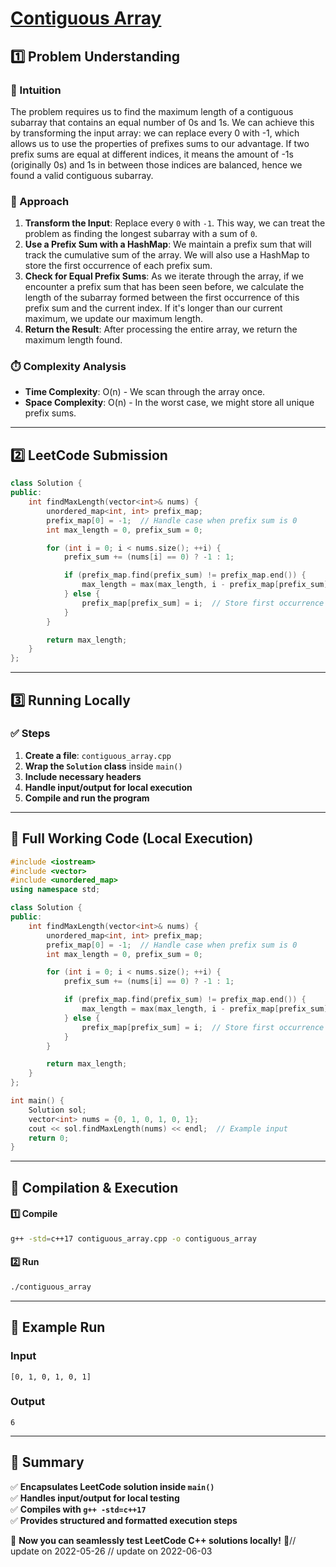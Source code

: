 # **[Contiguous Array](https://leetcode.com/problems/contiguous-array/description/)**  

## **1️⃣ Problem Understanding**  
### **📌 Intuition**  
The problem requires us to find the maximum length of a contiguous subarray that contains an equal number of 0s and 1s. We can achieve this by transforming the input array: we can replace every 0 with -1, which allows us to use the properties of prefixes sums to our advantage. If two prefix sums are equal at different indices, it means the amount of -1s (originally 0s) and 1s in between those indices are balanced, hence we found a valid contiguous subarray.

### **🚀 Approach**  
1. **Transform the Input**: Replace every `0` with `-1`. This way, we can treat the problem as finding the longest subarray with a sum of `0`.
2. **Use a Prefix Sum with a HashMap**: We maintain a prefix sum that will track the cumulative sum of the array. We will also use a HashMap to store the first occurrence of each prefix sum. 
3. **Check for Equal Prefix Sums**: As we iterate through the array, if we encounter a prefix sum that has been seen before, we calculate the length of the subarray formed between the first occurrence of this prefix sum and the current index. If it's longer than our current maximum, we update our maximum length.
4. **Return the Result**: After processing the entire array, we return the maximum length found.

### **⏱️ Complexity Analysis**  
- **Time Complexity**: O(n) - We scan through the array once.
- **Space Complexity**: O(n) - In the worst case, we might store all unique prefix sums.

---  

## **2️⃣ LeetCode Submission**  
```cpp
class Solution {
public:
    int findMaxLength(vector<int>& nums) {
        unordered_map<int, int> prefix_map;
        prefix_map[0] = -1;  // Handle case when prefix sum is 0
        int max_length = 0, prefix_sum = 0;

        for (int i = 0; i < nums.size(); ++i) {
            prefix_sum += (nums[i] == 0) ? -1 : 1;

            if (prefix_map.find(prefix_sum) != prefix_map.end()) {
                max_length = max(max_length, i - prefix_map[prefix_sum]);
            } else {
                prefix_map[prefix_sum] = i;  // Store first occurrence of this prefix_sum
            }
        }

        return max_length;
    }
};
```  

---  

## **3️⃣ Running Locally**  
### **✅ Steps**  
1. **Create a file**: `contiguous_array.cpp`  
2. **Wrap the `Solution` class** inside `main()`  
3. **Include necessary headers**  
4. **Handle input/output for local execution**  
5. **Compile and run the program**  

---  

## **📝 Full Working Code (Local Execution)**  
```cpp
#include <iostream>
#include <vector>
#include <unordered_map>
using namespace std;

class Solution {
public:
    int findMaxLength(vector<int>& nums) {
        unordered_map<int, int> prefix_map;
        prefix_map[0] = -1;  // Handle case when prefix sum is 0
        int max_length = 0, prefix_sum = 0;

        for (int i = 0; i < nums.size(); ++i) {
            prefix_sum += (nums[i] == 0) ? -1 : 1;

            if (prefix_map.find(prefix_sum) != prefix_map.end()) {
                max_length = max(max_length, i - prefix_map[prefix_sum]);
            } else {
                prefix_map[prefix_sum] = i;  // Store first occurrence of this prefix_sum
            }
        }

        return max_length;
    }
};

int main() {
    Solution sol;
    vector<int> nums = {0, 1, 0, 1, 0, 1};
    cout << sol.findMaxLength(nums) << endl;  // Example input
    return 0;
}
```  

---  

## **🔧 Compilation & Execution**  
#### **1️⃣ Compile**  
```bash
g++ -std=c++17 contiguous_array.cpp -o contiguous_array
```  

#### **2️⃣ Run**  
```bash
./contiguous_array
```  

---  

## **🎯 Example Run**  
### **Input**  
```
[0, 1, 0, 1, 0, 1]
```  
### **Output**  
```
6
```  

---  

## **📌 Summary**  
✅ **Encapsulates LeetCode solution inside `main()`**  
✅ **Handles input/output for local testing**  
✅ **Compiles with `g++ -std=c++17`**  
✅ **Provides structured and formatted execution steps**  

🚀 **Now you can seamlessly test LeetCode C++ solutions locally!** 🚀// update on 2022-05-26
// update on 2022-06-03
